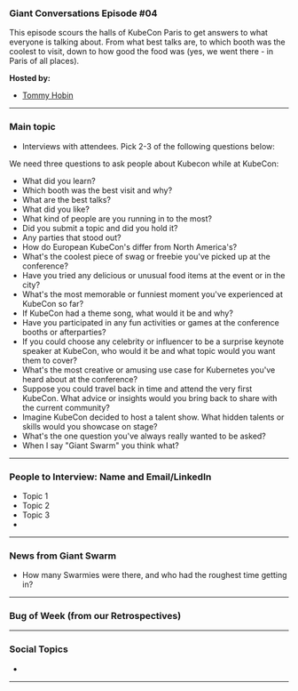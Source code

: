 
### Giant Conversations Episode #04

This episode scours the halls of KubeCon Paris to get answers to what everyone is talking about. From what best talks are, to which booth was the coolest to visit, down to how good the food was (yes, we went there - in Paris of all places).

**Hosted by:** 

* [Tommy Hobin](https://twitter.com/tommyhobin)


------------------------------------------------------------------------------------------------------------------------------
### Main topic

* Interviews with attendees. Pick 2-3 of the following questions below:

We need three questions to ask people about Kubecon while at KubeCon: 

* What did you learn?
* Which booth was the best visit and why?
* What are the best talks?
* What did you like?
* What kind of people are you running in to the most?
* Did you submit a topic and did you hold it?
* Any parties that stood out?
* How do European KubeCon's differ from North America's?
* What's the coolest piece of swag or freebie you've picked up at the conference?
* Have you tried any delicious or unusual food items at the event or in the city?
* What's the most memorable or funniest moment you've experienced at KubeCon so far?
* If KubeCon had a theme song, what would it be and why?
* Have you participated in any fun activities or games at the conference booths or afterparties?
* If you could choose any celebrity or influencer to be a surprise keynote speaker at KubeCon, who would it be and what topic would you want them to cover?
* What's the most creative or amusing use case for Kubernetes you've heard about at the conference?
* Suppose you could travel back in time and attend the very first KubeCon. What advice or insights would you bring back to share with the current community?
* Imagine KubeCon decided to host a talent show. What hidden talents or skills would you showcase on stage?
* What's the one question you've always really wanted to be asked?
* When I say "Giant Swarm" you think what? 
  
------------------------------------------------------------------------------------------------------------------------------

### People to Interview: Name and Email/LinkedIn

* Topic 1
* Topic 2
* Topic 3
* 

  
------------------------------------------------------------------------------------------------------------------------------

### News from Giant Swarm

* How many Swarmies were there, and who had the roughest time getting in?

------------------------------------------------------------------------------------------------------------------------------


### Bug of Week (from our Retrospectives)


------------------------------------------------------------------------------------------------------------------------------

### Social Topics

* 

------------------------------------------------------------------------------------------------------------------------------

